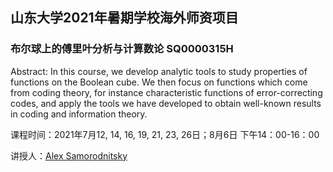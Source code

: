 ## 山东大学2021年暑期学校海外师资项目
### 布尔球上的傅里叶分析与计算数论 SQ0000315H

Abstract: In this course, we develop analytic tools to study properties of functions on the Boolean cube. We then focus on functions which come from coding theory, for instance characteristic functions of error-correcting codes, and apply the tools we have developed to obtain well-known results in coding and information theory.

课程时间：2021年7月12, 14, 16, 19, 21, 23, 26日；8月6日  下午14：00-16：00

讲授人：[Alex Samorodnitsky](http://www.cs.huji.ac.il/~salex/)
